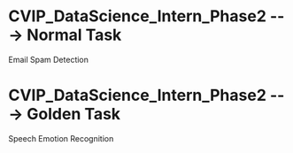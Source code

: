 # CVIP_DataScience_Intern_Phase2 ---> Normal Task

Email Spam Detection

# CVIP_DataScience_Intern_Phase2 ---> Golden Task

Speech Emotion Recognition
